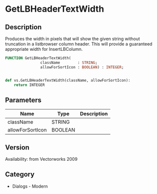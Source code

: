 # GetLBHeaderTextWidth

## Description
Produces the width in pixels that will show the given string without truncation in a listbrowser column header.  This will provide a guaranteed appropriate width for InsertLBColumn.

```pascal
FUNCTION GetLBHeaderTextWidth(
				className        : STRING;
				allowForSortIcon : BOOLEAN) : INTEGER;
```

```python

def vs.GetLBHeaderTextWidth(className, allowForSortIcon):
    return INTEGER
```

## Parameters
|Name|Type|Description|
|---|---|---|
|className|STRING||
|allowForSortIcon|BOOLEAN||

## Version
Availability: from Vectorworks 2009
## Category
* Dialogs - Modern

